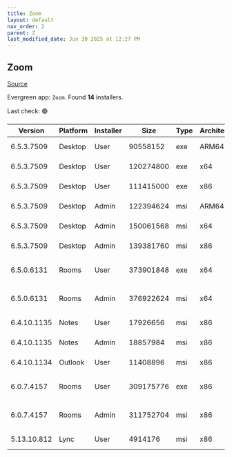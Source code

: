 ```yaml
---
title: Zoom
layout: default
nav_order: 2
parent: Z
last_modified_date: Jun 30 2025 at 12:27 PM
---
```


## Zoom

[Source](https://zoom.us/download)

Evergreen app: `Zoom`. Found **14** installers.

Last check: 🟢

| Version     | Platform | Installer | Size      | Type | Architecture | URI                                                                                                                                          |
| ----------- | -------- | --------- | --------- | ---- | ------------ | -------------------------------------------------------------------------------------------------------------------------------------------- |
| 6.5.3.7509  | Desktop  | User      | 90558152  | exe  | ARM64        | [https://cdn.zoom.us/prod/6.5.3.7509/arm64/ZoomInstallerFull.exe](https://cdn.zoom.us/prod/6.5.3.7509/arm64/ZoomInstallerFull.exe)           |
| 6.5.3.7509  | Desktop  | User      | 120274800 | exe  | x64          | [https://cdn.zoom.us/prod/6.5.3.7509/x64/ZoomInstallerFull.exe](https://cdn.zoom.us/prod/6.5.3.7509/x64/ZoomInstallerFull.exe)               |
| 6.5.3.7509  | Desktop  | User      | 111415000 | exe  | x86          | [https://cdn.zoom.us/prod/6.5.3.7509/ZoomInstallerFull.exe](https://cdn.zoom.us/prod/6.5.3.7509/ZoomInstallerFull.exe)                       |
| 6.5.3.7509  | Desktop  | Admin     | 122394624 | msi  | ARM64        | [https://cdn.zoom.us/prod/6.5.3.7509/arm64/ZoomInstallerFull.msi](https://cdn.zoom.us/prod/6.5.3.7509/arm64/ZoomInstallerFull.msi)           |
| 6.5.3.7509  | Desktop  | Admin     | 150061568 | msi  | x64          | [https://cdn.zoom.us/prod/6.5.3.7509/x64/ZoomInstallerFull.msi](https://cdn.zoom.us/prod/6.5.3.7509/x64/ZoomInstallerFull.msi)               |
| 6.5.3.7509  | Desktop  | Admin     | 139381760 | msi  | x86          | [https://cdn.zoom.us/prod/6.5.3.7509/ZoomInstallerFull.msi](https://cdn.zoom.us/prod/6.5.3.7509/ZoomInstallerFull.msi)                       |
| 6.5.0.6131  | Rooms    | User      | 373901848 | exe  | x64          | [https://cdn.zoom.us/prod/6.5.0.6131/x64/zoomrooms-6.5.0.6131-x64.exe](https://cdn.zoom.us/prod/6.5.0.6131/x64/zoomrooms-6.5.0.6131-x64.exe) |
| 6.5.0.6131  | Rooms    | Admin     | 376922624 | msi  | x64          | [https://cdn.zoom.us/prod/6.5.0.6131/x64/zoomrooms-6.5.0.6131-x64.msi](https://cdn.zoom.us/prod/6.5.0.6131/x64/zoomrooms-6.5.0.6131-x64.msi) |
| 6.4.10.1135 | Notes    | User      | 17926656  | msi  | x86          | [https://cdn.zoom.us/prod/6.4.10.1135/ZoomNotesPluginSetup.msi](https://cdn.zoom.us/prod/6.4.10.1135/ZoomNotesPluginSetup.msi)               |
| 6.4.10.1135 | Notes    | Admin     | 18857984  | msi  | x86          | [https://cdn.zoom.us/prod/6.4.10.1135/ZoomNotesPluginAdminTool.msi](https://cdn.zoom.us/prod/6.4.10.1135/ZoomNotesPluginAdminTool.msi)       |
| 6.4.10.1134 | Outlook  | User      | 11408896  | msi  | x86          | [https://cdn.zoom.us/prod/6.4.10.1134/ZoomOutlookPluginSetup.msi](https://cdn.zoom.us/prod/6.4.10.1134/ZoomOutlookPluginSetup.msi)           |
| 6.0.7.4157  | Rooms    | User      | 309175776 | exe  | x86          | [https://cdn.zoom.us/prod/6.0.7.4157/zoomrooms-6.0.7.4157-x86.exe](https://cdn.zoom.us/prod/6.0.7.4157/zoomrooms-6.0.7.4157-x86.exe)         |
| 6.0.7.4157  | Rooms    | Admin     | 311752704 | msi  | x86          | [https://cdn.zoom.us/prod/6.0.7.4157/zoomrooms-6.0.7.4157-x86.msi](https://cdn.zoom.us/prod/6.0.7.4157/zoomrooms-6.0.7.4157-x86.msi)         |
| 5.13.10.812 | Lync     | User      | 4914176   | msi  | x86          | [https://cdn.zoom.us/prod/5.13.10.812/ZoomLyncPluginSetup.msi](https://cdn.zoom.us/prod/5.13.10.812/ZoomLyncPluginSetup.msi)                 |
